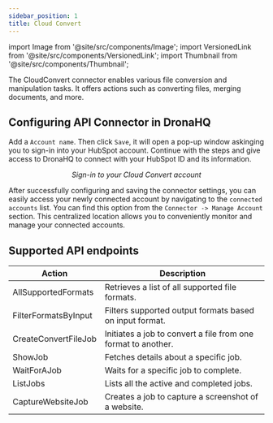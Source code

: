 ```yaml
---
sidebar_position: 1
title: Cloud Convert
---
```

import Image from '@site/src/components/Image';
import VersionedLink from '@site/src/components/VersionedLink';
import Thumbnail from '@site/src/components/Thumbnail';

The CloudConvert connector enables various file conversion and manipulation tasks. It offers actions such as converting files, merging documents, and more. 

## Configuring API Connector in DronaHQ

Add a `Account name`. Then click `Save`, it will open a pop-up window askinging you to sign-in into your HubSpot account. Continue with the steps and give access to DronaHQ to connect with your HubSpot ID and its information.


<figure>
  <Thumbnail src="/img/reference/connectors/cloudconvert/signin.png" alt="Sign-in to your Cloud Convert account" />
  <figcaption align = "center"><i>Sign-in to your Cloud Convert account</i></figcaption>
</figure>


After successfully configuring and saving the connector settings, you can easily access your newly connected account by navigating to the `connected accounts` list. You can find this option from the `Connector -> Manage Account` section. This centralized location allows you to conveniently monitor and manage your connected accounts.

## Supported API endpoints


| Action                 | Description                                                  |
|------------------------|--------------------------------------------------------------|
| AllSupportedFormats    | Retrieves a list of all supported file formats.             |
| FilterFormatsByInput   | Filters supported output formats based on input format.     |
| CreateConvertFileJob   | Initiates a job to convert a file from one format to another.|
| ShowJob                | Fetches details about a specific job.                       |
| WaitForAJob            | Waits for a specific job to complete.                       |
| ListJobs               | Lists all the active and completed jobs.                    |
| CaptureWebsiteJob      | Creates a job to capture a screenshot of a website.         |

